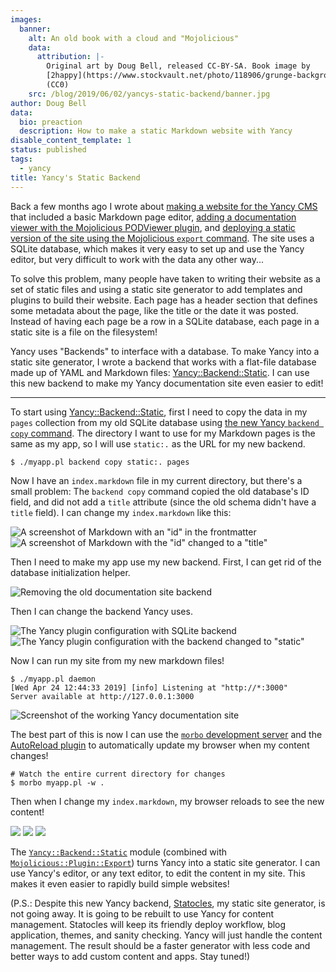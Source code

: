 ```yaml
---
images:
  banner:
    alt: An old book with a cloud and "Mojolicious"
    data:
      attribution: |-
        Original art by Doug Bell, released CC-BY-SA. Book image by
        [2happy](https://www.stockvault.net/photo/118906/grunge-background)
        (CC0)
    src: /blog/2019/06/02/yancys-static-backend/banner.jpg
author: Doug Bell
data:
  bio: preaction
  description: How to make a static Markdown website with Yancy
disable_content_template: 1
status: published
tags:
  - yancy
title: Yancy's Static Backend
---
```


Back a few months ago I wrote about [making a website for the Yancy
CMS](https://mojolicious.io/blog/2018/12/17/a-website-for-yancy/) that
included a basic Markdown page editor, [adding a documentation viewer
with the Mojolicious PODViewer
plugin](https://mojolicious.io/blog/2018/12/18/a-view-to-a-pod/), and
[deploying a static version of the site using the Mojolicious `export`
command](https://mojolicious.io/blog/2018/12/19/you-only-export-twice/).
The site uses a SQLite database, which makes it very easy to set up and
use the Yancy editor, but very difficult to work with the data any other
way...

To solve this problem, many people have taken to writing their website
as a set of static files and using a static site generator to add
templates and plugins to build their website. Each page has a header
section that defines some metadata about the page, like the title or the
date it was posted. Instead of having each page be a row in a SQLite
database, each page in a static site is a file on the filesystem!

Yancy uses "Backends" to interface with a database. To make Yancy into
a static site generator, I wrote a backend that works with a flat-file
database made up of YAML and Markdown files:
[Yancy::Backend::Static](https://metacpan.org/pod/Yancy::Backend::Static).
I can use this new backend to make my Yancy documentation site even
easier to edit!

---

To start using
[Yancy::Backend::Static](https://metacpan.org/pod/Yancy::Backend::Static),
first I need to copy the data in my `pages` collection from my old
SQLite database using [the new Yancy `backend copy`
command](https://metacpan.org/pod/Yancy::Command::backend::copy). The
directory I want to use for my Markdown pages is the same as my app, so
I will use `static:.` as the URL for my new backend.

    $ ./myapp.pl backend copy static:. pages

Now I have an `index.markdown` file in my current directory, but there's
a small problem: The `backend copy` command copied the old database's ID
field, and did not add a `title` attribute (since the old schema didn't
have a `title` field). I can change my `index.markdown` like this:

![A screenshot of Markdown with an "id" in the frontmatter](fix-index-1.png)
![A screenshot of Markdown with the "id" changed to a "title"](fix-index-2.png)

Then I need to make my app use my new backend. First, I can get rid of
the database initialization helper.

![Removing the old documentation site backend](remove-backend.png)

Then I can change the backend Yancy uses.

![The Yancy plugin configuration with SQLite backend](change-backend-1.png)
![The Yancy plugin configuration with the backend changed to "static"](change-backend-2.png)

Now I can run my site from my new markdown files!

    $ ./myapp.pl daemon
    [Wed Apr 24 12:44:33 2019] [info] Listening at "http://*:3000"
    Server available at http://127.0.0.1:3000

![Screenshot of the working Yancy documentation site](it-works.png)

The best part of this is now I can use the [`morbo` development
server](https://mojolicious.org/perldoc/morbo) and the [AutoReload
plugin](https://metacpan.org/pod/Mojolicious::Plugin::AutoReload) to
automatically update my browser when my content changes!

    # Watch the entire current directory for changes
    $ morbo myapp.pl -w .

Then when I change my `index.markdown`, my browser reloads to see the
new content!

![](yancy-dancer-1.png)
![](yancy-dancer-2.png)
![](yancy-dancer-3.png)

The [`Yancy::Backend::Static`](https://metacpan.org/pod/Yancy::Backend::Static)
module (combined with
[`Mojolicious::Plugin::Export`](https://metacpan.org/pod/Mojolicious::Command::export))
turns Yancy into a static site generator. I can use Yancy's editor, or
any text editor, to edit the content in my site. This makes it even
easier to rapidly build simple websites!

(P.S.: Despite this new Yancy backend,
[Statocles](http://preaction.me/statocles), my static site generator, is
not going away. It is going to be rebuilt to use Yancy for content
management. Statocles will keep its friendly deploy workflow, blog
application, themes, and sanity checking. Yancy will just handle the
content management. The result should be a faster generator with less
code and better ways to add custom content and apps. Stay tuned!)

